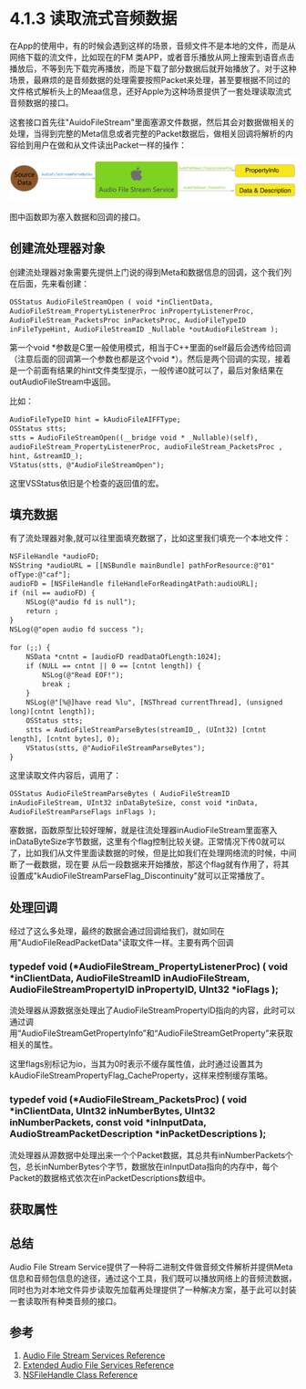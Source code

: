# 4.1.3 读取流式音频数据
在App的使用中，有的时候会遇到这样的场景，音频文件不是本地的文件，而是从网络下载的流文件，比如现在的FM 类APP，或者音乐播放从网上搜索到语音点击播放后，不等到先下载完再播放，而是下载了部分数据后就开始播放了。对于这种场景，最麻烦的是音频数据的处理需要按照Packet来处理，甚至要根据不同过的文件格式解析头上的Meaa信息，还好Apple为这种场景提供了一套处理读取流式音频数据的接口。

这套接口首先往"AuidoFileStream"里面塞源文件数据，然后其会对数据做相关的处理，当得到完整的Meta信息或者完整的Packet数据后，做相关回调将解析的内容给到用户在做和从文件读出Packet一样的操作：

![workflow](./images/audiostream_workflow.png)

图中函数即为塞入数据和回调的接口。

## 创建流处理器对象
创建流处理器对象需要先提供上门说的得到Meta和数据信息的回调，这个我们列在后面，先来看创建：

	OSStatus AudioFileStreamOpen ( void *inClientData, AudioFileStream_PropertyListenerProc inPropertyListenerProc, AudioFileStream_PacketsProc inPacketsProc, AudioFileTypeID inFileTypeHint, AudioFileStreamID _Nullable *outAudioFileStream );
	
第一个void *参数是C里一般使用模式，相当于C++里面的self最后会透传给回调（注意后面的回调第一个参数也都是这个void *）。然后是两个回调的实现，接着是一个前面有结果的hint文件类型提示，一般传递0就可以了，最后对象结果在outAudioFileStream中返回。

比如：

	AudioFileTypeID hint = kAudioFileAIFFType;
	OSStatus stts;
	stts = AudioFileStreamOpen((__bridge void * _Nullable)(self), audioFileStream_PropertyListenerProc, audioFileStream_PacketsProc , hint, &streamID_);
	VStatus(stts, @"AudioFileStreamOpen");
	
这里VSStatus依旧是个检查的返回值的宏。

## 填充数据
有了流处理器对象,就可以往里面填充数据了，比如这里我们填充一个本地文件：

	NSFileHandle *audioFD;
	NSString *audioURL = [[NSBundle mainBundle] pathForResource:@"01" ofType:@"caf"];
	audioFD = [NSFileHandle fileHandleForReadingAtPath:audioURL];
	if (nil == audioFD) {
	    NSLog(@"audio fd is null");
	    return ;
	}
	NSLog(@"open audio fd success ");
	
	for (;;) {
	    NSData *cntnt = [audioFD readDataOfLength:1024];
	    if (NULL == cntnt || 0 == [cntnt length]) {
	        NSLog(@"Read EOF!");
	        break ;
	    }
	    NSLog(@"[%@]have read %lu", [NSThread currentThread], (unsigned long)[cntnt length]);
	    OSStatus stts;
	    stts = AudioFileStreamParseBytes(streamID_, (UInt32) [cntnt length], [cntnt bytes], 0);
	    VStatus(stts, @"AudioFileStreamParseBytes");
	}
这里读取文件内容后，调用了：

	OSStatus AudioFileStreamParseBytes ( AudioFileStreamID inAudioFileStream, UInt32 inDataByteSize, const void *inData, AudioFileStreamParseFlags inFlags );
塞数据，函数原型比较好理解，就是往流处理器inAudioFileStream里面塞入inDataByteSize字节数据，这里有个flag控制比较关键。正常情况下传0就可以了，比如我们从文件里面读数据的时候，但是比如我们在处理网络流的时候，中间断了一截数据，现在要 从后一段数据来开始播放，那这个flag就有作用了，将其设置成"kAudioFileStreamParseFlag_Discontinuity"就可以正常播放了。

## 处理回调
经过了这么多处理，最终的数据会通过回调给我们，就如同在用"AudioFileReadPacketData"读取文件一样。主要有两个回调

### typedef void (*AudioFileStream_PropertyListenerProc) ( void *inClientData, AudioFileStreamID inAudioFileStream, AudioFileStreamPropertyID inPropertyID, UInt32 *ioFlags );

流处理器从源数据涨处理出了AudioFileStreamPropertyID指向的内容，此时可以通过调用“AudioFileStreamGetPropertyInfo”和“AudioFileStreamGetProperty”来获取相关的属性。

这里flags别标记为io，当其为0时表示不缓存属性值，此时通过设置其为kAudioFileStreamPropertyFlag_CacheProperty，这样来控制缓存策略。

### typedef void (*AudioFileStream_PacketsProc) ( void *inClientData, UInt32 inNumberBytes, UInt32 inNumberPackets, const void *inInputData, AudioStreamPacketDescription *inPacketDescriptions );

流处理器从源数据中处理出来一个个Packet数据，其总共有inNumberPackets个包，总长inNumberBytes个字节，数据放在inInputData指向的内存中，每个Packet的数据格式依次在inPacketDescriptions数组中。

## 获取属性


## 总结
Audio File Stream Service提供了一种将二进制文件做音频文件解析并提供Meta信息和音频包信息的途径，通过这个工具，我们既可以播放网络上的音频流数据，同时也为对本地文件异步读取先加载再处理提供了一种解决方案，基于此可以封装一套读取所有种类音频的接口。

## 参考
1. [Audio File Stream Services Reference](https://developer.apple.com/library/mac/documentation/MusicAudio/Reference/AudioStreamReference/index.html#//apple_ref/doc/constant_group/Audio_File_Stream_Flags)
2. [Extended Audio File Services Reference](https://developer.apple.com/library/mac/documentation/MusicAudio/Reference/ExtendedAudioFileServicesReference/index.html#//apple_ref/doc/uid/TP40007912)
3. [NSFileHandle Class Reference](https://developer.apple.com/library/ios/documentation/Cocoa/Reference/Foundation/Classes/NSFileHandle_Class)